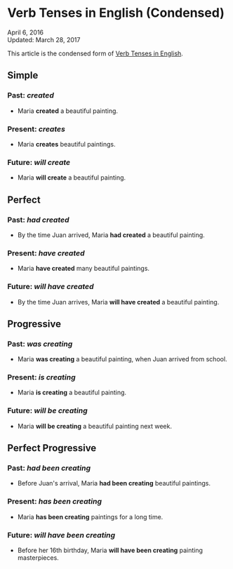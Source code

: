 Verb Tenses in English (Condensed)
==================================

<div class="center">April 6, 2016</div>
<div class="center">Updated: March 28, 2017</div>

This article is the condensed form of [Verb Tenses in English](/en/verb-tenses).


Simple
------

### Past: *created*

- Maria __created__ a beautiful painting.

### Present: *creates*

- Maria __creates__ beautiful paintings.

### Future: *will create*

- Maria __will create__ a beautiful painting.


Perfect
-------

### Past: *had created*

- By the time Juan arrived, Maria __had created__ a beautiful painting.

### Present: *have created*

- Maria __have created__ many beautiful paintings.

### Future: *will have created*

- By the time Juan arrives, Maria __will have created__ a beautiful painting.


Progressive
-----------

### Past: *was creating*

- Maria __was creating__ a beautiful painting, when Juan arrived from school.

### Present: *is creating*

- Maria __is creating__ a beautiful painting.

### Future: *will be creating*

- Maria __will be creating__ a beautiful painting next week.


Perfect Progressive
-------------------

### Past: *had been creating*

- Before Juan's arrival, Maria __had been creating__ beautiful paintings.

### Present: *has been creating*

- Maria __has been creating__ paintings for a long time.

### Future: *will have been creating*

- Before her 16th birthday, Maria __will have been creating__ painting masterpieces.
